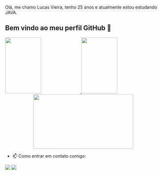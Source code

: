 Olá, me chamo Lucas Vieira, tenho 25 anos e atualmente estou estudando JAVA.


 
 ## Bem vindo ao meu perfil GitHub 👋



<div align="left">
  <a href="https://github.com/Shisapon">
    <img height="180em" width="48%" src="https://github-readme-stats.vercel.app/api?username=Shisapon&show_icons=true&theme=dark&include_all_commits=true&count_private=true"/>
    <img height="180em" width="48%" src="https://github-readme-stats.vercel.app/api/top-langs/?username=Shisapon&layout=compact&langs_count=7&theme=dark"/>
  </a>
</div>

<div align='center'>   
  <a href="https://github.com/Shisapon">     
  <img height="175em" width="80%" src="http://github-readme-streak-stats.herokuapp.com?user=Shisapon&theme=dark" /></a> </div>

- 📫 Como entrar em contato comigo: 
<div> 
  <a href = "mailto:luccasvieira2298@gmail.com"><img src="https://img.shields.io/badge/-Gmail-%23333?style=for-the-badge&logo=gmail&logoColor=white" target="_blank"></a>
  <a href= "https://www.linkedin.com/in/lucas-vieira-2a4722162/" target="_blank"><img src="https://img.shields.io/badge/-LinkedIn-%230077B5?style=for-the-badge&logo=linkedin&logoColor=white" target="_blank"></a> 
</div>

<div style="display: inline_block"><br>

</div>
